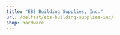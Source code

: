 ```yaml
---
title: "EBS Building Supplies, Inc."
url: /belfast/ebs-building-supplies-inc/
shop: hardware
---
```

